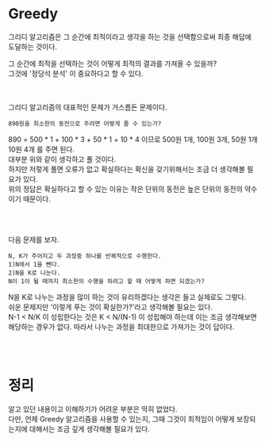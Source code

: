 
# Greedy

그리디 알고리즘은 그 순간에 최적이라고 생각을 하는 것을 선택함으로써 최종 해답에 도달하는 것이다.  

그 순간에 최적을 선택하는 것이 어떻게 최적의 결과를 가져올 수 있을까?  
그것에 '정당석 분석' 이 중요하다고 할 수 있다. </br>
</br></br>



그리디 알고리즘의 대표적인 문제가 거스름돈 문제이다.  

    890원을 최소한의 동전으로 주려면 어떻게 줄 수 있는가?  
890 =  500 * 1 + 100 * 3 + 50 * 1 + 10 * 4 이므로 500원 1개, 100원 3개, 50원 1개 10원 4개 를 주면 된다.  
대부분 위와 같이 생각하고 풀 것이다.  
하지만 저렇게 풀면 오류가 없고 확실하다는 확신을 갖기위해서는 조금 더 생각해볼 필요가 있다.  
위의 정답은 확실하다고 할 수 있는 이유는 작은 단위의 동전은 높은 단위의 동전의 약수이기 때문이다.  

</br></br>


다음 문제를 보자.

    N, K가 주어지고 두 과정중 하나를 반복적으로 수행한다.  
    1)N에서 1을 뺀다.   
    2)N을 K로 나눈다.  
    N이 1이 될 때까지 최소한의 수행을 하려고 할 때 어떻게 하면 되겠는가?

N을 K로 나누는 과정을 많이 하는 것이 유리하겠다는 생각은 들고 실제로도 그렇다.  
쉬운 문제지만 '이렇게 푸는 것이 확실한가?'라고 생각해볼 필요는 있다.  
N-1 < N/K 이 성립한다는 것은 K < N/(N-1) 이 성립해야 하는데 이는 조금 생각해보면 해당하는 경우가 없다. 따라서 나누는 과정을 최대한으로 가져가는 것이 답이다. 


</br></br>


# 정리
알고 있던 내용이고 이해하기가 어려운 부분은 딱히 없었다.  
다만, 언제 Greedy 알고리즘을 사용할 수 있는지, 그때 그것이 최적임이 어떻게 보장되는지에 대해서는 조금 깊게 생각해볼 필요가 있다.


